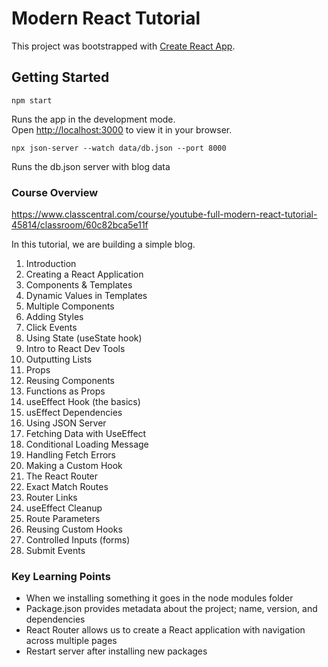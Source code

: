 # Modern React Tutorial 

This project was bootstrapped with [Create React App](https://github.com/facebook/create-react-app).

## Getting Started 

`npm start`

Runs the app in the development mode.\
Open [http://localhost:3000](http://localhost:3000) to view it in your browser.

`npx json-server --watch data/db.json --port 8000`

Runs the db.json server with blog data 

### Course Overview 
https://www.classcentral.com/course/youtube-full-modern-react-tutorial-45814/classroom/60c82bca5e11f

In this tutorial, we are building a simple blog.

1) Introduction 
2) Creating a React Application 
3) Components & Templates 
4) Dynamic Values in Templates 
5) Multiple Components 
6) Adding Styles
7) Click Events 
8) Using State (useState hook)
9) Intro to React Dev Tools 
10) Outputting Lists 
11) Props 
12) Reusing Components 
13) Functions as Props
14) useEffect Hook (the basics)
15) usEffect Dependencies 
16) Using JSON Server 
17) Fetching Data with UseEffect 
18) Conditional Loading Message 
19) Handling Fetch Errors 
20) Making a Custom Hook 
21) The React Router 
22) Exact Match Routes 
23) Router Links 
24) useEffect Cleanup
25) Route Parameters
26) Reusing Custom Hooks 
27) Controlled Inputs (forms)
28) Submit Events

### Key Learning Points
- When we installing something it goes in the node modules folder 
- Package.json provides metadata about the project; name, version, and dependencies
- React Router allows us to create a React application with navigation across multiple pages 
- Restart server after installing new packages 











